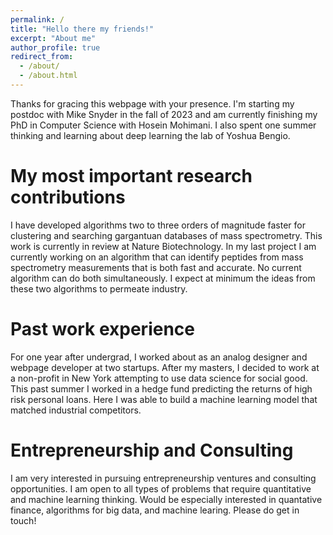 ```yaml
---
permalink: /
title: "Hello there my friends!"
excerpt: "About me"
author_profile: true
redirect_from: 
  - /about/
  - /about.html
---
```


Thanks for gracing this webpage with your presence. I'm starting my postdoc with Mike Snyder in the fall of 2023 and am currently finishing my PhD in Computer Science with Hosein Mohimani. I also spent one summer thinking and learning about deep learning the lab of Yoshua Bengio.

My most important research contributions
======
I have developed algorithms two to three orders of magnitude faster for clustering and searching gargantuan databases of mass spectrometry. This work is currently in review at Nature Biotechnology. In my last project I am currently working on an algorithm that can identify peptides from mass spectrometry measurements that is both fast and accurate. No current algorithm can do both simultaneously. I expect at minimum the ideas from these two algorithms to permeate industry.

Past work experience
======
For one year after undergrad, I worked about as an analog designer and webpage developer at two startups. After my masters, I decided to work at a non-profit in New York attempting to use data science for social good. This past summer I worked in a hedge fund predicting the returns of high risk personal loans. Here I was able to build a machine learning model that matched industrial competitors.

Entrepreneurship and Consulting
======
I am very interested in pursuing entrepreneurship ventures and consulting opportunities. I am open to all types of problems that require quantitative and machine learning thinking. Would be especially interested in quantative finance, algorithms for big data, and machine learing. Please do get in touch! 



